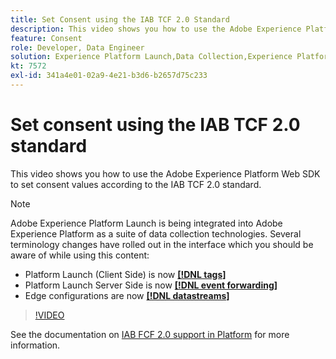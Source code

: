 ```yaml
---
title: Set Consent using the IAB TCF 2.0 Standard
description: This video shows you how to use the Adobe Experience Platform Web SDK to set consent values according to the IAB TCF 2.0 standard.
feature: Consent
role: Developer, Data Engineer
solution: Experience Platform Launch,Data Collection,Experience Platform
kt: 7572
exl-id: 341a4e01-02a9-4e21-b3d6-b2657d75c233
---
```

# Set consent using the IAB TCF 2.0 standard

This video shows you how to use the Adobe Experience Platform Web SDK to set consent values according to the IAB TCF 2.0 standard.


>[!NOTE]
>
>Adobe Experience Platform Launch is being integrated into Adobe Experience Platform as a suite of data collection technologies. Several terminology changes have rolled out in the interface which you should be aware of while using this content:
>
> * Platform Launch (Client Side) is now **[[!DNL tags]](https://experienceleague.adobe.com/docs/launch/using/home.html)** 
> * Platform Launch Server Side is now **[[!DNL event forwarding]](https://experienceleague.adobe.com/docs/launch/using/server-side-info/server-side-overview.html)** 
> * Edge configurations  are now **[[!DNL datastreams]](https://experienceleague.adobe.com/docs/experience-platform/edge/fundamentals/datastreams.html)**

>[!VIDEO](https://video.tv.adobe.com/v/332695/?quality=12&learn=on)

See the documentation on [IAB FCF 2.0 support in Platform](https://experienceleague.adobe.com/docs/experience-platform/landing/governance-privacy-security/consent/iab/overview.html) for more information.

